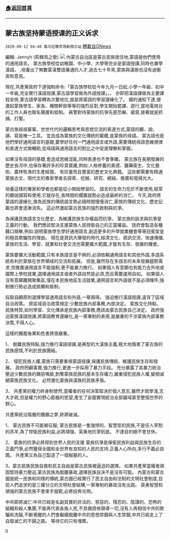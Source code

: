 ###  [:house:返回首頁](https://github.com/ourhimalayas/txt)
---

## 蒙古族坚持蒙语授课的正义诉求
`2020-09-12 04:40 喜马拉雅农场新西兰站` [轉載自GNews](https://gnews.org/zh-hant/350034/)

編輯: Jennyh (荊棘鳥之歌)
![](https://s3.amazonaws.com/gnews-media-offload/wp-content/uploads/2020/09/12043906/image-43.jpeg)
內蒙古自治區是蒙古民族居住地,蒙語是他們使用的通用語言。 蒙古族學校從幼稚園、中小學、大學等完全是蒙語授課,同時也兼學漢語。 ,培養出了無數蒙漢雙語兼通的人才,過去七十年來,蒙族與漢族也沒有過衝突和意見。

現在,共產黨政府下達強制命令:「蒙古族學校從今年九月一日起,小學一年級、初中一年級,完全實行漢語授課,蒙古語學習做為外語授課」。。 亦即把漢語課做為主要課程安排,蒙古語學習轉為次要地位,就是將蒙語的學習邊緣化了。 檔的通知下達,便激起蒙族學生、家長、機關幹部等等的強烈反對,學生開始罷課、遊行,當地電視台的工作人員也聯名聲援和抵制。 員警對待蒙族的抗爭先是恐嚇、威脅,接著就是抓捕、打壓。

蒙古族祖祖輩輩、世世代代的邏輯思考與思想交流的表達方式,蒙語的聽、說、讀、寫是唯一工具。 並且成為蒙族的文化傳統的載體,是蒙族的母語。 蒙古語也是他們學好通用語言的基礎,要學好任何一門通用語言或外語,需要傳統母語思維規律和表達方式做輔助,從母語與通用語言的對比之中促進理解和掌握。

如果沒有母語的基礎,會造成思維混亂,同時表達也不會準確。 蒙古族在長期發展的歷史長河中,也保存著許多的珍貴寶藏,例如:人格修養的美德、醫藥衛生、文化藝術、農林牧漁的生產經營。 有巨量而且豐富的歷史文化典籍。 這些都需要有精通蒙族古文、現代文的專家學者去探索、挖掘、研究、總結、推廣和發揚光大。

培養這樣的專家和學者也都是從小開始學習的。 語言的生命力在於不斷使用,經常的聽說讀寫和使用,它就存在,長時間的擱置就勢必造成最終的消亡。 今天,政府將蒙語的邊緣化,做為民族的傳統語言勢必隨時間慢慢消亡,蒙族的傳統文化、歷史記載也將會逐漸消失。 這必然激起蒙古民族的強烈抵制與抗爭。

為保護民族語言文化歷史、為維護民族生存權益而抗爭。 蒙古族的訴求與抗爭是正義的行動。 我們應該堅決支援蒙族人民捍衛自己的正當權益。 政府會製造各種藉口辯解,例如:説明蒙族學生學好通用語言,創造更多的升學就業機會等等冠冕堂皇的極具欺騙性的理由。 現在是資訊大爆發的時代,經濟文化、資訊交流、快速傳播,蒙族的生活、學習、就業和社會交流也需要擴大範圍,才能有生存、發展的機會。

蒙族要擴大活動範圍,只有本族語言是不夠的,必須依賴通用語言和其他外語,多語系統有利於蒙族在世界領域的交流和拓展。 但是,雖然存在多語言的未來發展趨勢需求,但推廣通用語言不能強制,更不能暴力推行。 如果個人有意願也有能力去外地或國際上學校就業,選擇通用語言或者外語自然是必須,而且需要運用自如。 如果個人沒有意願離開聚集區,僅在本民族地區生活就業,通用語言和外語就不是必須條件,強制推行勢必造成抵觸和抵制。

採取自願原則選擇學習通用語言和外語,一舉兩得。 強迫推行漢語授課,違背了區域自治政策。 原區域自治政策規定:少數民族內部事務,內部決定。 蒙族文化特點、民族特質,如何學習、文化傳承是民族內部事務,應該由蒙古民族自己決定。 政府強迫蒙族漢語授課,將蒙語教育邊緣化,是一黨專制的表現,是嚴重的干涉蒙族內部事務決策,不得人心。

這樣的獨裁後果和危害將很嚴重。

1、 脫離民族特點,強力推行漢語授課,是典型的大漢族主義,極大地傷害了蒙古族的民族感情,不利於民族團結。

2、 侵犯民族人權,蒙族只需要重視蒙語授課,保護民族傳統、維護民族生存和發展。 政府罔顧事實,強力推行,更進一步採用了暴力手段。 充分暴露了其暴力統治壓迫少數民族的醜惡嘴臉,剝奪蒙族民族的基本生存權力,嚴重侵犯民族人權,變相滅絕蒙族民族文化。 必然激化蒙族與漢族的民族矛盾。

3、 共產黨的權力終身制使然,當權者的任何決策取決於個人意志,雖然才疏學淺,志大才疏,但是權力的野心膨脹的慾望,產生了妄圖實現統治全部疆域甚至整個世界的野心。

共產黨統治階層的獨霸之夢,終將破滅。

1、 蒙古民族不可能被征服; 蒙古民族是一隻強悍的、智慧型的民族,不是任人宰割的羔羊,為了捍衛民族利益,必將頑強、英勇地抗爭到底。 不達目的絕不會甘休。

2、 蒙族的抗爭必將得到世界人民的支援 蒙族抗爭是保衛民族利益與民族生存的正義鬥爭,必然獲得全國和全世界有良知的人民的支持,正義人心所向,多行不義必自斃。 共產黨又為自己製造了一個掘墓的人。

3、蒙古民族民族自救和民主自由是蒙古民族被逼迫的選擇。 如果共產黨當權者頑固堅持暴力壓迫,蒙古民族為脫離暴政,選擇民族自決不是沒有可能。 內蒙古和蒙古國是統一民族和同樣的傳統,蒙古國已經實行了民主自由和法制的文明社會制度,目前人們追求的是三權分立的文明社會結構,一黨專制的暴政沒有出路。 英勇智慧和頑強的蒙古民族不會束手就範,必將投奔光明。

中共即將滅亡:中共已經是名副其實的非法的、邪惡的、殘忍的、陰謀的、恐怖的組織和殺人集團,不能再代表各族人民,不具備資格領導一切,沒有人再相信中共的欺騙和洗腦,不斷覺醒的人們會繼續脫離中共的思想禁錮與人生禁錮,中共已經走上了自取滅亡的不歸之路。 等待它的只有埋葬。

0

